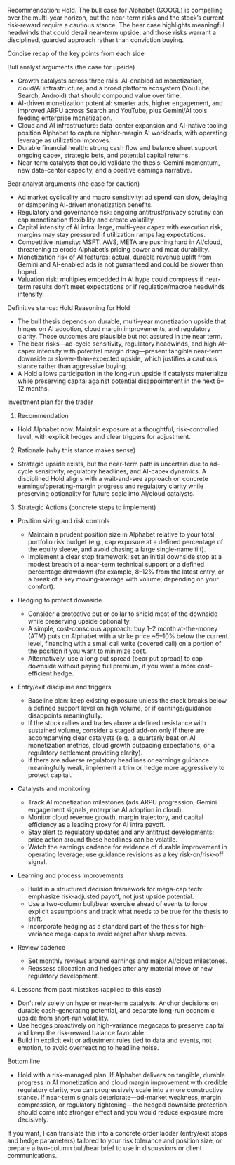 Recommendation: Hold. The bull case for Alphabet (GOOGL) is compelling over the multi-year horizon, but the near-term risks and the stock’s current risk-reward require a cautious stance. The bear case highlights meaningful headwinds that could derail near-term upside, and those risks warrant a disciplined, guarded approach rather than conviction buying.

Concise recap of the key points from each side

Bull analyst arguments (the case for upside)
- Growth catalysts across three rails: AI-enabled ad monetization, cloud/AI infrastructure, and a broad platform ecosystem (YouTube, Search, Android) that should compound value over time.
- AI-driven monetization potential: smarter ads, higher engagement, and improved ARPU across Search and YouTube, plus Gemini/AI tools feeding enterprise monetization.
- Cloud and AI infrastructure: data-center expansion and AI-native tooling position Alphabet to capture higher-margin AI workloads, with operating leverage as utilization improves.
- Durable financial health: strong cash flow and balance sheet support ongoing capex, strategic bets, and potential capital returns.
- Near-term catalysts that could validate the thesis: Gemini momentum, new data-center capacity, and a positive earnings narrative.

Bear analyst arguments (the case for caution)
- Ad market cyclicality and macro sensitivity: ad spend can slow, delaying or dampening AI-driven monetization benefits.
- Regulatory and governance risk: ongoing antitrust/privacy scrutiny can cap monetization flexibility and create volatility.
- Capital intensity of AI infra: large, multi-year capex with execution risk; margins may stay pressured if utilization ramps lag expectations.
- Competitive intensity: MSFT, AWS, META are pushing hard in AI/cloud, threatening to erode Alphabet’s pricing power and moat durability.
- Monetization risk of AI features: actual, durable revenue uplift from Gemini and AI-enabled ads is not guaranteed and could be slower than hoped.
- Valuation risk: multiples embedded in AI hype could compress if near-term results don’t meet expectations or if regulation/macroe headwinds intensify.

Definitive stance: Hold
Reasoning for Hold
- The bull thesis depends on durable, multi-year monetization upside that hinges on AI adoption, cloud margin improvements, and regulatory clarity. Those outcomes are plausible but not assured in the near term.
- The bear risks—ad-cycle sensitivity, regulatory headwinds, and high AI-capex intensity with potential margin drag—present tangible near-term downside or slower-than-expected upside, which justifies a cautious stance rather than aggressive buying.
- A Hold allows participation in the long-run upside if catalysts materialize while preserving capital against potential disappointment in the next 6–12 months.

Investment plan for the trader

1) Recommendation
- Hold Alphabet now. Maintain exposure at a thoughtful, risk-controlled level, with explicit hedges and clear triggers for adjustment.

2) Rationale (why this stance makes sense)
- Strategic upside exists, but the near-term path is uncertain due to ad-cycle sensitivity, regulatory headlines, and AI-capex dynamics. A disciplined Hold aligns with a wait-and-see approach on concrete earnings/operating-margin progress and regulatory clarity while preserving optionality for future scale into AI/cloud catalysts.

3) Strategic Actions (concrete steps to implement)
- Position sizing and risk controls
  - Maintain a prudent position size in Alphabet relative to your total portfolio risk budget (e.g., cap exposure at a defined percentage of the equity sleeve, and avoid chasing a large single-name tilt).
  - Implement a clear stop framework: set an initial downside stop at a modest breach of a near-term technical support or a defined percentage drawdown (for example, 8–12% from the latest entry, or a break of a key moving-average with volume, depending on your comfort).

- Hedging to protect downside
  - Consider a protective put or collar to shield most of the downside while preserving upside optionality.
  - A simple, cost-conscious approach: buy 1–2 month at-the-money (ATM) puts on Alphabet with a strike price ~5–10% below the current level, financing with a small call write (covered call) on a portion of the position if you want to minimize cost.
  - Alternatively, use a long put spread (bear put spread) to cap downside without paying full premium, if you want a more cost-efficient hedge.

- Entry/exit discipline and triggers
  - Baseline plan: keep existing exposure unless the stock breaks below a defined support level on high volume, or if earnings/guidance disappoints meaningfully.
  - If the stock rallies and trades above a defined resistance with sustained volume, consider a staged add-on only if there are accompanying clear catalysts (e.g., a quarterly beat on AI monetization metrics, cloud growth outpacing expectations, or a regulatory settlement providing clarity).
  - If there are adverse regulatory headlines or earnings guidance meaningfully weak, implement a trim or hedge more aggressively to protect capital.

- Catalysts and monitoring
  - Track AI monetization milestones (ads ARPU progression, Gemini engagement signals, enterprise AI adoption in cloud).
  - Monitor cloud revenue growth, margin trajectory, and capital efficiency as a leading proxy for AI infra payoff.
  - Stay alert to regulatory updates and any antitrust developments; price action around these headlines can be volatile.
  - Watch the earnings cadence for evidence of durable improvement in operating leverage; use guidance revisions as a key risk-on/risk-off signal.

- Learning and process improvements
  - Build in a structured decision framework for mega-cap tech: emphasize risk-adjusted payoff, not just upside potential.
  - Use a two-column bull/bear exercise ahead of events to force explicit assumptions and track what needs to be true for the thesis to shift.
  - Incorporate hedging as a standard part of the thesis for high-variance mega-caps to avoid regret after sharp moves.

- Review cadence
  - Set monthly reviews around earnings and major AI/cloud milestones.
  - Reassess allocation and hedges after any material move or new regulatory development.

4) Lessons from past mistakes (applied to this case)
- Don’t rely solely on hype or near-term catalysts. Anchor decisions on durable cash-generating potential, and separate long-run economic upside from short-run volatility.
- Use hedges proactively on high-variance megacaps to preserve capital and keep the risk-reward balance favorable.
- Build in explicit exit or adjustment rules tied to data and events, not emotion, to avoid overreacting to headline noise.

Bottom line
- Hold with a risk-managed plan. If Alphabet delivers on tangible, durable progress in AI monetization and cloud margin improvement with credible regulatory clarity, you can progressively scale into a more constructive stance. If near-term signals deteriorate—ad-market weakness, margin compression, or regulatory tightening—the hedged downside protection should come into stronger effect and you would reduce exposure more decisively.

If you want, I can translate this into a concrete order ladder (entry/exit stops and hedge parameters) tailored to your risk tolerance and position size, or prepare a two-column bull/bear brief to use in discussions or client communications.